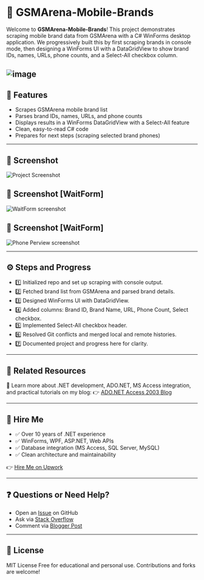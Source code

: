 # 📱 GSMArena-Mobile-Brands

Welcome to **GSMArena-Mobile-Brands**! This project demonstrates scraping mobile brand data from GSMArena with a C# WinForms desktop application. We progressively built this by first scraping brands in console mode, then designing a WinForms UI with a DataGridView to show brand IDs, names, URLs, phone counts, and a Select-All checkbox column.

![image](https://i.ibb.co/Z6frQLgH/web-data-scraping-service-GSMArena-csharp-vs2022.png)
---

## 🚀 Features

* Scrapes GSMArena mobile brand list
* Parses brand IDs, names, URLs, and phone counts
* Displays results in a WinForms DataGridView with a Select-All feature
* Clean, easy-to-read C# code
* Prepares for next steps (scraping selected brand phones)

---

## 📸 Screenshot

![Project Screenshot](https://i.ibb.co/gZj3MzgD/GSMArena-Scraper-Win-Forms-Project.png)

## 📸 Screenshot [WaitForm]

![WaitForm screenshot](https://i.ibb.co/3yJg9h65/GSMArena-Win-Form-Csharp-scraper.png)

## 📸 Screenshot [WaitForm]

![Phone Perview screenshot](https://i.ibb.co/3m1QXqSq/GSMArena-scraper-waitform.png)

---

## ⚙️ Steps and Progress

* 1️⃣ Initialized repo and set up scraping with console output.
* 2️⃣ Fetched brand list from GSMArena and parsed brand details.
* 3️⃣ Designed WinForms UI with DataGridView.
* 4️⃣ Added columns: Brand ID, Brand Name, URL, Phone Count, Select checkbox.
* 5️⃣ Implemented Select-All checkbox header.
* 6️⃣ Resolved Git conflicts and merged local and remote histories.
* 7️⃣ Documented project and progress here for clarity.

---

## 📰 Related Resources

📌 Learn more about .NET development, ADO.NET, MS Access integration, and practical tutorials on my blog:
👉 [ADO.NET Access 2003 Blog](https://adonetaccess2003.blogspot.com/2025/07/gsmarena-scraper-csharp-winforms-net.html)

---

## 💼 Hire Me

* ✅ Over 10 years of .NET experience
* ✅ WinForms, WPF, ASP.NET, Web APIs
* ✅ Database integration (MS Access, SQL Server, MySQL)
* ✅ Clean architecture and maintainability

👉 [Hire Me on Upwork](https://www.upwork.com/freelancers/~012da5549a3c293425)

---

## ❓ Questions or Need Help?

* Open an [Issue](https://github.com/facebookegypt/GSMArena-Mobile-Brands/issues) on GitHub
* Ask via [Stack Overflow](https://stackoverflow.com/users/12179259/evry1falls)
* Comment via [Blogger Post](https://adonetaccess2003.blogspot.com/2025/07/gsmarena-scraper-csharp-winforms-net.html)

---

## 📜 License
MIT License
Free for educational and personal use. Contributions and forks are welcome!
